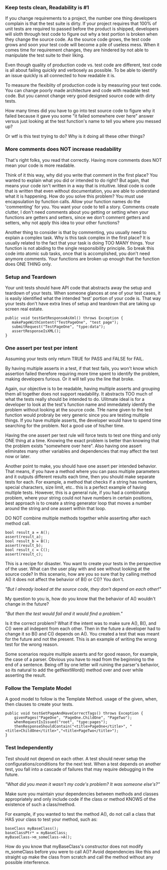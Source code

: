 ### Keep tests clean, Readability is #1
If you change requirements to a project, the number one thing developers complain is that the test suite is dirty. If your project requires that 100% of unit tests are required to passed before the product is shipped, developers will sloth through test code to figure out why a test portion is broken when they change the source code. As the source code grows, the test code grows and soon your test code will become a pile of useless mess. When it comes time for requirement changes, they are hindered by not able to manipulate the test suite to their liking.

Even though quality of production code vs. test code are different, test code is all about failing quickly and verbosely as possible. To be able to identify an issue quickly is all connected to how readable it is.

To measure the flexiblity of production code is by measuring your test code. You can change poorly made architecture and code with readable test code. But you cannot change very good designed source code with dirty tests.

How many times did you have to go into test source code to figure why it failed because it gave you some "it failed somewhere over here" answer versus just looking at the test function's name to tell you where you messed up?

Or wtf is this test trying to do? Why is it doing all these other things?

### More comments does NOT increase readability
That's right folks, you read that correctly. Having more comments does NOT mean your code is more readable.

Think of it this way, why did you write that comment in the first place? You wanted to explain what you did or intended to do right? But again, that means your code isn't written in a way that is intuitive. Ideal code is code that is written that even without documentation, you are able to understand what it is happening. How do you solve this problem? You must use encapsulation by function calls. Allow your function names do the 'commenting' for you. You want your code to tell a story. Comments create clutter, I don't need comments about you getting or setting when your functions are getters and setters, since we don't comment getters and setters, why not apply this idea to your other functions?

Another thing to consider is that by commenting, you usually need to explain a complex task. Why is this task complex in the first place? It is usually related to the fact that your task is doing TOO MANY things. Your function is not abiding to the single responsibility principle. So break this code into atomic sub tasks, once that is accomplished, you don't need anymore comments. Your functions are broken up enough that the function does ONE THING only.

### Setup and Teardown
Your unit tests should have API code that abstracts away the setup and teardown of your tests. When someone glances at one of your test cases, it is easily identified what the intended 'test' portion of your code is. That way your tests don't have extra lines of setup and teardown that are taking up screen real estate.

```
public void testGetResponseAsXml() throws Exception {
   makePageWithContent("TestPageOne", "test page");
   submitRequest("TestPageOne", "type:data");
   assertResponseIsXML();
}
```

### One assert per test per intent
Assuming your tests only return TRUE for PASS and FALSE for FAIL.

By having multiple asserts in a test, if that test fails, you won't know which assertion failed therefore requiring more time spent to identify the problem, making developers furious. Or it will tell you the line that broke.

Again, our objective is to be readable, having multiple asserts and grouping them all together does not support readability. It abstracts TOO much of what the tests really should be intended to do. Ulitmate ideal is for a developer to look at the test's function name and immedately identify the problem without looking at the source code. THe name given to the test function would probraly be very generic since you are testing multiple things. If you have multiple asserts, the developer would have to spend time searching for the problem. Not a good use of his/her time.

Having the one assert per test rule will force tests to test one thing and only ONE thing at a time. Knowing the exact problem is better than knowing that the problem exists "somewhere over here". Also having one assert eliminates many other variables and dependencies that may affect the test now or later.

Another point to make, you should have one assert per intended behavior. That means, if you have a method where you can pass multiple parameters and it outputs different results each time, then you should make separate tests for each. For example, a method that checks if a string has numbers, special characters, size limit, etc.. this is a perfect example of having multiple tests. However, this is a general rule, if you had a combination problem, where your string could not have numbers in certain positions, best approach is to create a string generator loop that moves a number around the string and one assert within that loop.

DO NOT combine multiple methods together while asserting after each method call.

```
bool result_a = A();
assert(result_a);
bool result_b = B();
assert(result_b);
bool result_c = C();
assert(result_c);
```

This is a recipe for disaster. You want to create your tests in the perspective of the user. What can the user play with and see without looking at the source code? In this scenario, how are you so sure that by calling method A() it does not affect the behavior of B() or C()? You don't. 

*"But I already looked at the source code, they don't depend on each other!"*

My question to you is, how do you know that the behavior of A() wouldn't change in the future?

*"But then the test would fail and it would find a problem."*

Is it the correct problem? What if the intent was to make sure A(), B(), and C() were all indepent from each other. Then in the future a developer had to change it so B() and C() depends on A(). You created a test that was meant for the future and not the present. This is an example of writing the wrong test for the wrong reason.

Some scenarios require multiple asserts and for good reason, for example, the case of a parser. Obvious you have to read from the beginning to the end of a sentence. Being off by one letter will ruining the parser's behavior, so its natural to add the getNextWord() method over and over while asserting the result.

### Follow the Template Model
A good model to follow is the Template Method. usage of the given, when, then clauses to create your tests.

```
public void testGetPageAndHaveCorrectTags() throws Exception {
    givenPages("PageOne", "PageOne.ChildOne", "PageTwo");
    whenRequestIsIssued("root", "type:pages");
    thenResponseShouldContain("<title>PageOne</title>", "<title>ChildOne</title>","<title>PageTwo</title>");
}
```

### Test Independently
Test should not depend on each other. A test should never setup the configurations/conditions for the next test. When a test depends on another test, you fall into a cascade of failures that may require debugging in the future.

*"What did you mean it wasn't my code's problem? It was someone else's?"*

Make sure you maintain your dependencies between methods and classes appropriately and only include code if the class or method KNOWS of the existence of such a class/method.

For example, if you wanted to test the method A(), do not call a class that HAS your class to test your method, such as:

```
baseClass myBaseClass();
baseClassPtr* = myBaseClass;
myBaseClass->m_someClass->A();
```

How do you know that myBaseClass's constructor does not modify m_someClass before you were to call A()? Avoid dependencies like this and straight up make the class from scratch and call the method without any possible interference.
